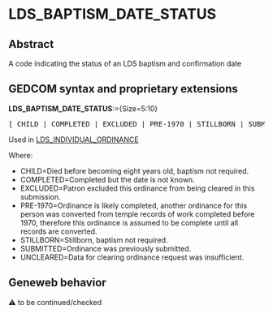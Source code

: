 ﻿# LDS_BAPTISM_DATE_STATUS
## Abstract
A code indicating the status of an LDS baptism and confirmation date


## GEDCOM syntax and proprietary extensions

**LDS_BAPTISM_DATE_STATUS**:={Size=5:10}
<pre>
[ CHILD | COMPLETED | EXCLUDED | PRE-1970 | STILLBORN | SUBMITTED | UNCLEARED ]
</pre>
Used in <a href=Ged.LDS_INDIVIDUAL_ORDINANCE.md>LDS_INDIVIDUAL_ORDINANCE</a><br />


Where:
- CHILD=Died before becoming eight years old, baptism not required.
- COMPLETED=Completed but the date is not known.
- EXCLUDED=Patron excluded this ordinance from being cleared in this submission.
- PRE-1970=Ordinance is likely completed, another ordinance for this person was converted from temple records of work completed before 1970, therefore this ordinance is assumed to be complete until all records are converted.
- STILLBORN=Stillborn, baptism not required.
- SUBMITTED=Ordinance was previously submitted.
- UNCLEARED=Data for clearing ordinance request was insufficient.

## Geneweb behavior



:warning: to be continued/checked

